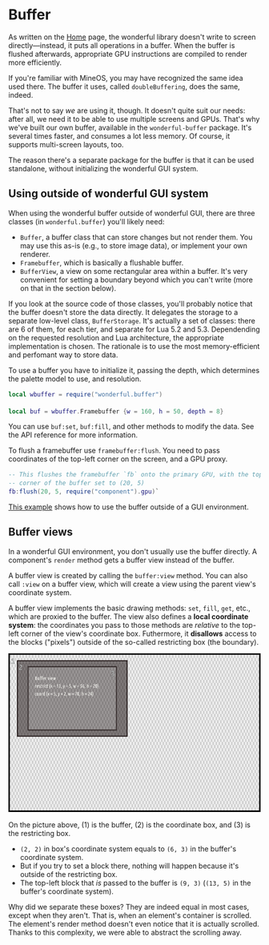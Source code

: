 # Buffer
As written on the [Home](Home) page, the wonderful library doesn't write to
screen directly—instead, it puts all operations in a buffer. When the buffer is
flushed afterwards, appropriate GPU instructions are compiled to render more
efficiently.

If you're familiar with MineOS, you may have recognized the same idea used
there. The buffer it uses, called `doubleBuffering`, does the same, indeed.

That's not to say *we* are using it, though. It doesn't quite suit our needs:
after all, we need it to be able to use multiple screens and GPUs. That's why
we've built our own buffer, available in the `wonderful-buffer` package. It's
several times faster, and consumes a lot less memory. Of course, it supports
multi-screen layouts, too.

The reason there's a separate package for the buffer is that it can be used
standalone, without initializing the wonderful GUI system.

## Using outside of wonderful GUI system
When using the wonderful buffer outside of wonderful GUI, there are three
classes (in `wonderful.buffer`) you'll likely need:

* `Buffer`, a buffer class that can store changes but not render them. You may
  use this as-is (e.g., to store image data), or implement your own renderer.
* `Framebuffer`, which is basically a flushable buffer.
* `BufferView`, a view on some rectangular area within a buffer. It's very
  convenient for setting a boundary beyond which you can't write (more on that
  in the section below).

If you look at the source code of those classes, you'll probably notice that
the buffer doesn't store the data directly. It delegates the storage to a
separate low-level class, `BufferStorage`. It's actually a set of classes:
there are 6 of them, for each tier, and separate for Lua 5.2 and 5.3.
Dependending on the requested resolution and Lua architecture, the appropriate
implementation is chosen. The rationale is to use the most memory-efficient
and perfomant way to store data.

To use a buffer you have to initialize it, passing the depth, which determines
the palette model to use, and resolution.

```lua
local wbuffer = require("wonderful.buffer")

local buf = wbuffer.Framebuffer {w = 160, h = 50, depth = 8}
```

You can use `buf:set`, `buf:fill`, and other methods to modify the data. See
the API reference for more information.

To flush a framebuffer use `framebuffer:flush`. You need to pass coordinates
of the top-left corner on the screen, and a GPU proxy.

```lua
-- This flushes the framebuffer `fb` onto the primary GPU, with the top-left
-- corner of the buffer set to (20, 5)
fb:flush(20, 5, require("component").gpu)`
```

[This example](../examples/render-png.lua.html) shows how to use the buffer
outside of a GUI environment.

## Buffer views
In a wonderful GUI environment, you don't usually use the buffer directly. A
component's `render` method gets a buffer view instead of the buffer.

A buffer view is created by calling the `buffer:view` method. You can also call
`:view` on a buffer view, which will create a view using the parent view's
coordinate system.

A buffer view implements the basic drawing methods: `set`, `fill`, `get`, etc.,
which are proxied to the buffer. The view also defines a **local coordinate
system**: the coordinates you pass to those methods are *relative* to the
top-left corner of the view's coordinate box. Futhermore, it **disallows**
access to the blocks ("pixels") outside of the so-called restricting box (the
boundary).

![](../img/buf-view.png)

On the picture above, \(1\) is the buffer, \(2\) is the coordinate box, and
\(3\) is the restricting box.

* `(2, 2)` in box's coordinate system equals to `(6, 3)` in the buffer's
  coordinate system.
* But if you try to set a block there, nothing will happen because it's outside
  of the restricting box.
* The top-left block that *is* passed to the buffer is `(9, 3)` (`(13, 5)` in
  the buffer's coordinate system).

Why did we separate these boxes? They are indeed equal in most cases, except
when they aren't. That is, when an element's container is scrolled. The
element's render method doesn't even notice that it is actually scrolled. Thanks
to this complexity, we were able to abstract the scrolling away.
